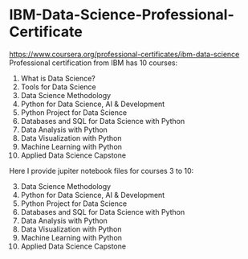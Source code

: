 # IBM-Data-Science-Professional-Certificate
https://www.coursera.org/professional-certificates/ibm-data-science
Professional certification from IBM has 10 courses:
1. What is Data Science?
2. Tools for Data Science
3. Data Science Methodology
4. Python for Data Science, AI & Development
5. Python Project for Data Science
6. Databases and SQL for Data Science with Python
7. Data Analysis with Python
8. Data Visualization with Python
9. Machine Learning with Python
10. Applied Data Science Capstone

Here I provide jupiter notebook files for courses 3 to 10:

3. Data Science Methodology
4. Python for Data Science, AI & Development
5. Python Project for Data Science
6. Databases and SQL for Data Science with Python
7. Data Analysis with Python
8. Data Visualization with Python
9. Machine Learning with Python
10. Applied Data Science Capstone
